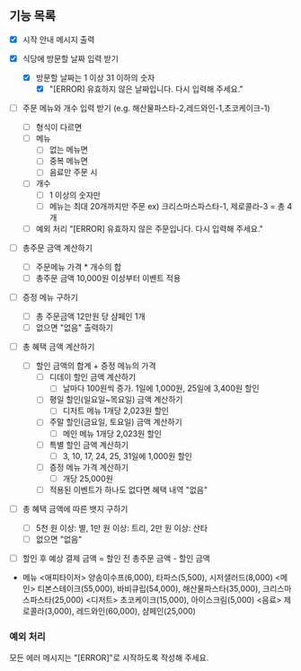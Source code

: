 ## 기능 목록

- [x] 시작 안내 메시지 출력

- [x] 식당에 방문할 날짜 입력 받기
    - [x] 방문할 날짜는 1 이상 31 이하의 숫자
        - [x] "[ERROR] 유효하지 않은 날짜입니다. 다시 입력해 주세요."

- [ ] 주문 메뉴와 개수 입력 받기 (e.g. 해산물파스타-2,레드와인-1,초코케이크-1)
    - [ ] 형식이 다르면
    - [ ] 메뉴
        - [ ] 없는 메뉴면
        - [ ] 중복 메뉴면
        - [ ] 음료만 주문 시
    - [ ] 개수
        - [ ] 1 이상의 숫자만
        - [ ] 메뉴는 최대 20개까지만 주문 ex) 크리스마스파스타-1, 제로콜라-3 = 총 4개
    - [ ] 예외 처리 "[ERROR] 유효하지 않은 주문입니다. 다시 입력해 주세요."

- [ ] 총주문 금액 계산하기
    - [ ] 주문메뉴 가격 * 개수의 합
    - [ ] 총주문 금액 10,000원 이상부터 이벤트 적용

- [ ] 증정 메뉴 구하기
    - [ ] 총 주문금액 12만원 당 샴페인 1개
    - [ ] 없으면 "없음" 출력하기

- [ ] 총 혜택 금액 계산하기
    - [ ] 할인 금액의 합계 + 증정 메뉴의 가격
        - [ ] 디데이 할인 금액 계산하기
            - [ ] 날마다 100원씩 증가. 1일에 1,000원, 25일에 3,400원 할인
        - [ ] 평일 할인(일요일~목요일) 금액 계산하기
            - [ ] 디저트 메뉴 1개당 2,023원 할인
        - [ ] 주말 할인(금요일, 토요일) 금액 계산하기
            - [ ] 메인 메뉴 1개당 2,023원 할인
        - [ ] 특별 할인 금액 계산하기
            - [ ] 3, 10, 17, 24, 25, 31일에 1,000원 할인
        - [ ] 증정 메뉴 가격 계산하기
            - [ ] 개당 25,000원
        - [ ] 적용된 이벤트가 하나도 없다면 혜택 내역 "없음"

- [ ] 총 혜택 금액에 따른 뱃지 구하기
    - [ ] 5천 원 이상: 별, 1만 원 이상: 트리, 2만 원 이상: 산타
    - [ ] 없으면 "없음"

- [ ] 할인 후 예상 결제 금액 = 할인 전 총주문 금액 - 할인 금액

- 메뉴
  <애피타이저>
  양송이수프(6,000), 타파스(5,500), 시저샐러드(8,000)
  <메인>
  티본스테이크(55,000), 바비큐립(54,000), 해산물파스타(35,000), 크리스마스파스타(25,000)
  <디저트>
  초코케이크(15,000), 아이스크림(5,000)
  <음료>
  제로콜라(3,000), 레드와인(60,000), 샴페인(25,000)

### 예외 처리

모든 에러 메시지는 "[ERROR]"로 시작하도록 작성해 주세요.
